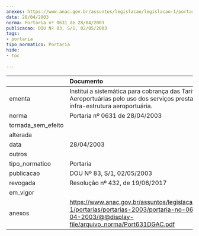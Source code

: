 ```yaml
---
anexos: https://www.anac.gov.br/assuntos/legislacao/legislacao-1/portarias/portarias-2003/portaria-no-0631-de-28-04-2003/@@display-file/arquivo_norma/Port631DGAC.pdf
data: 28/04/2003
norma: Portaria nº 0631 de 28/04/2003
publicacao: DOU Nº 83, S/1, 02/05/2003
tags:
- portaria
tipo_normatico: Portaria
hide: 
- toc 
 
---
```


|                    | Documento                                                                                                                                                     |
|:-------------------|:--------------------------------------------------------------------------------------------------------------------------------------------------------------|
| ementa             | Institui a sistemática para cobrança das Tarifas Aeroportuárias pelo uso dos serviços prestados pela infra-estrutura aeroportuária.                           |
| norma              | Portaria nº 0631 de 28/04/2003                                                                                                                                |
| tornada_sem_efeito |                                                                                                                                                               |
| alterada           |                                                                                                                                                               |
| data               | 28/04/2003                                                                                                                                                    |
| outros             |                                                                                                                                                               |
| tipo_normatico     | Portaria                                                                                                                                                      |
| publicacao         | DOU Nº 83, S/1, 02/05/2003                                                                                                                                    |
| revogada           | Resolução nº 432, de 19/06/2017                                                                                                                               |
| em_vigor           |                                                                                                                                                               |
| anexos             | https://www.anac.gov.br/assuntos/legislacao/legislacao-1/portarias/portarias-2003/portaria-no-0631-de-28-04-2003/@@display-file/arquivo_norma/Port631DGAC.pdf |